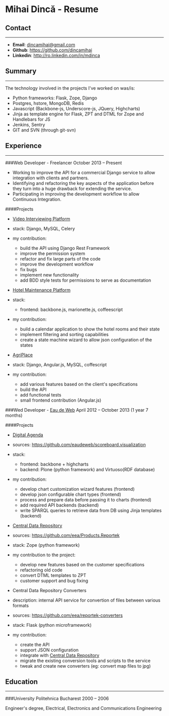 Mihai Dincă - Resume
====================
Contact
-------
---
- **Email**: dincamihai@gmail.com
- **Github**: https://github.com/dincamihai
- **Linkedin**: http://ro.linkedin.com/in/mdinca

Summary
-------
---
The technology involved in the projects I've worked on was/is:

* Python frameworks: Flask, Zope, Django
* Postgres, hstore, MongoDB, Redis
* Javascript (Backbone-js, Underscore-js, JQuery, Highcharts)
* Jinja as template engine for Flask, ZPT and DTML for Zope and Handlebars for JS
* Jenkins, Sentry
* GIT and SVN (through git-svn)

Experience
----------
---
###Web Developer - Freelancer
October 2013 – Present
* Working to improve the API for a commercial Django service to allow integration with clients and partners.
* Identifying and refactoring the key aspects of the application before they turn into a huge drawback for extending the service.
* Participating in improving the development workflow to allow Continuous Integration.

####Projects
* [Video Interviewing Platform]
 * stack: Django, MySQL, Celery
 * my contribution:
    * build the API using Django Rest Framework
    * improve the permission system
    * refactor and fix large parts of the code
    * improve the development workflow
    * fix bugs
    * implement new functionality
    * add BDD style tests for permissions to serve as documentation


* [Hotel Maintenance Platform]
 * stack:
    * frontend: backbone.js, marionette.js, coffeescript
 * my contribution:
    * build a calendar application to show the hotel rooms and their state
    * implement filtering and sorting capabilities
    * create a state machine wizard to allow json configuration of the states


* [AgriPlace]
 * stack: Django, Angular.js, MySQL, coffescript
 * my contribution:
    *  add various features based on the client's specifications
    * build the API
    * add functional tests
    * small frontend contribution (Angular.js)

###Wed Developer - [Eau de Web]
April 2012 – October 2013 (1 year 7 months)

####Projects
* [Digital Agenda]
 * sources: https://github.com/eaudeweb/scoreboard.visualization
 * stack:
    * frontend: backbone + highcharts
    * backend: Plone (python framework) and Virtuoso(RDF database)
 * my contribution:
    * develop chart customization wizard features (frontend)
    * develop json configurable chart types (frontend)
    * process and prepare data before passing it to charts (frontend)
    * add required API backends (backend)
    * write SPARQL queries to retrieve data from DB using Jinja templates (backend)

* [Central Data Repository]
 * sources: https://github.com/eea/Products.Reportek
 * stack: Zope (python framework)
 * my contribution to the project:
    * develop new features based on the customer specifications
    * refactoring old code
    * convert DTML templates to ZPT
    * customer support and bug fixing

* Central Data Repository Converters
 * description: internal API service for convertion of files between various formats   
 * sources: https://github.com/eea/reportek-converters
 * stack: Flask (python microframework)
 * my contribution:
    * create the API
    * support JSON configuration
    * integrate with [Central Data Repository]
    * migrate the existing conversion tools and scripts to the service
    * tweak and create new converters (eg: convert map files to jpg)

Education
---------
---
###University Politehnica Bucharest
2000 – 2006

Engineer's degree, Electrical, Electronics and Communications Engineering


[Eau de Web]:http://www.eaudeweb.ro/
[Video Interviewing Platform]:http://www.viasto.com
[Hotel Maintenance Platform]:http://roomchecking.com
[AgriPlace]:http://www.agriplace.org
[Digital Agenda]:http://digital-agenda-data.eu/
[Central Data Repository]:http://cdr.eionet.europa.eu/
